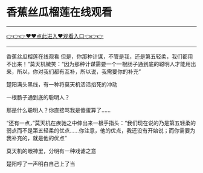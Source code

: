 # 香蕉丝瓜榴莲在线观看

<hr/> <a href="https://github.com/kiuhd/dfrw/issues/1">👉👉👉♥♥点此进入♥观看入口👈👉👉</a><hr/>

香蕉丝瓜榴莲在线观看
但是，你那种计谋，不管是我，还是第五轻柔，我们都用不出来！”莫天机微笑：“因为那种计谋需要一个一根肠子通到底的聪明人才能用出来，所以，你对我们都有互补，所以说，我需要你的补充”

楚阳满头黑线，有一种将莫天机活活掐死的冲动

一根肠子通到底的聪明人？

那是什么聪明人？你直接骂我是傻蛋算了……

“还有一点，”莫天机在疾驰之中伸出来一根手指头：“我们现在说的乃是第五轻柔的弱点而不是第五轻柔的优点……你注意，他的优点，我还没有开始说；而你需要为我补充的，就是他的优点”

莫天机的眼神里，分明有一种戏谑之意

楚阳哼了一声明白自己上了当
